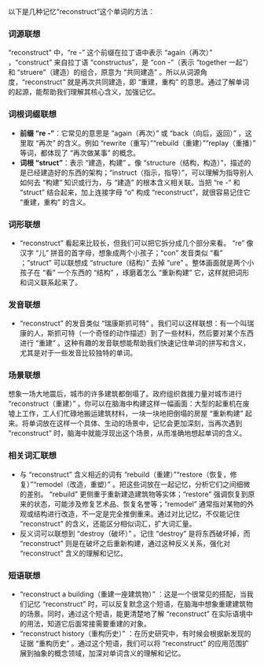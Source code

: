 以下是几种记忆“reconstruct”这个单词的方法：

### 词源联想
“reconstruct” 中，“re -” 这个前缀在拉丁语中表示 “again（再次）” ，“construct” 来自拉丁语 “constructus”，是 “con -”（表示 “together 一起”）和 “struere”（建造）的组合，原意为 “共同建造” 。所以从词源角度，“reconstruct” 就是再次共同建造，即 “重建，重构” 的意思。通过了解单词的起源，能帮助我们理解其核心含义，加强记忆。

### 词根词缀联想
 - **前缀 “re -”**：它常见的意思是 “again（再次）” 或 “back（向后，返回）” ，这里取 “再次” 的含义。例如 “rewrite（重写）”“rebuild（重建）”“replay（重播）” 等词，都体现了 “再次做某事” 的概念。
 - **词根 “struct”**：表示 “建造，构建” 。像 “structure（结构，构造）”，描述的是已经建造好的东西的架构；“instruct（指示，指导）”，可以理解为指导别人如何去 “构建” 知识或行为，与 “建造” 的根本含义相关联。当把 “re -” 和 “struct” 结合起来，加上连接字母 “o” 构成 “reconstruct”，就很容易记住它 “重建，重构” 的含义。

### 词形联想
 - “reconstruct” 看起来比较长，但我们可以把它拆分成几个部分来看。 “re” 像汉字 “儿” 拼音的首字母，想象成两个小孩子；“con” 发音类似 “看” ；“struct” 可以联想成 “structure（结构）” 去掉 “ure” 。整体画面就是两个小孩子在 “看” 一个东西的 “结构” ，琢磨着怎么 “重新构建” 它，这样就把词形和词义联系起来了。

### 发音联想
 - “reconstruct” 的发音类似 “瑞康斯抓可特” 。我们可以这样联想：有一个叫瑞康的人，斯抓可特（一个奇怪的动作描述）到了一些材料，然后要对某个东西进行 “重建” 。这种有趣的发音联想能帮助我们快速记住单词的拼写和含义，尤其是对于一些发音比较独特的单词。

### 场景联想
想象一场大地震后，城市的许多建筑都倒塌了。政府组织救援力量对城市进行 “reconstruct（重建）” 。你可以在脑海中构建这样一幅画面：大型的起重机在废墟上工作，工人们忙碌地搬运建筑材料，一块一块地把倒塌的房屋 “重新构建” 起来。将单词放在这样一个具体、生动的场景中，记忆会更加深刻，当再次遇到 “reconstruct” 时，脑海中就能浮现出这个场景，从而准确地想起单词的含义。

### 相关词汇联想
 - 与 “reconstruct” 含义相近的词有 “rebuild（重建）”“restore（恢复，修复）”“remodel（改造，重塑）” 。把这些词放在一起记忆，分析它们之间细微的差别。 “rebuild” 更侧重于重新建造建筑物等实体；“restore” 强调恢复到原来的状态，可能涉及修复艺术品、恢复名誉等；“remodel” 通常指对某物的外观或结构进行改造，不一定是完全推倒重来。通过对比记忆，不仅能记住 “reconstruct” 的含义，还能区分相似词汇，扩大词汇量。
 - 反义词可以联想到 “destroy（破坏）” 。记住 “destroy” 是将东西破坏掉，而 “reconstruct” 则是在破坏之后重新构建，通过这种反义关系，强化对 “reconstruct” 含义的理解和记忆。

### 短语联想
 - “reconstruct a building（重建一座建筑物）” ：这是一个很常见的搭配，当我们记忆 “reconstruct” 时，可以反复默念这个短语，在脑海中想象重建建筑物的场景。同时，通过这个短语，能更清楚地了解 “reconstruct” 在实际语境中的用法，知道它后面常接需要重建的对象。
 - “reconstruct history（重构历史）” ：在历史研究中，有时候会根据新发现的证据 “重构历史” 。通过这个短语，我们可以将 “reconstruct” 的应用范围扩展到抽象的概念领域，加深对单词含义的理解和记忆。 
